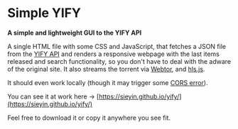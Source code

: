 # Simple YIFY
**A simple and lightweight GUI to the YIFY API**

A single HTML file with some CSS and JavaScript, that fetches a JSON file from the [YIFY API](https://yts.mx/api) and renders a responsive webpage with the last items released and search functionality, so you don't have to deal with the adware of the original site. It also streams the torrent via [Webtor](https://github.com/webtor-io/embed-sdk-js), and [hls.js](https://github.com/video-dev/hls.js/).

It should even work locally (though it may trigger some [CORS error](https://duckduckgo.com/?q=cors+error)).

You can see it at work here → [https://sieyin.github.io/yify/](https://sieyin.github.io/yify/)

Feel free to download it or copy it anywhere you see fit.